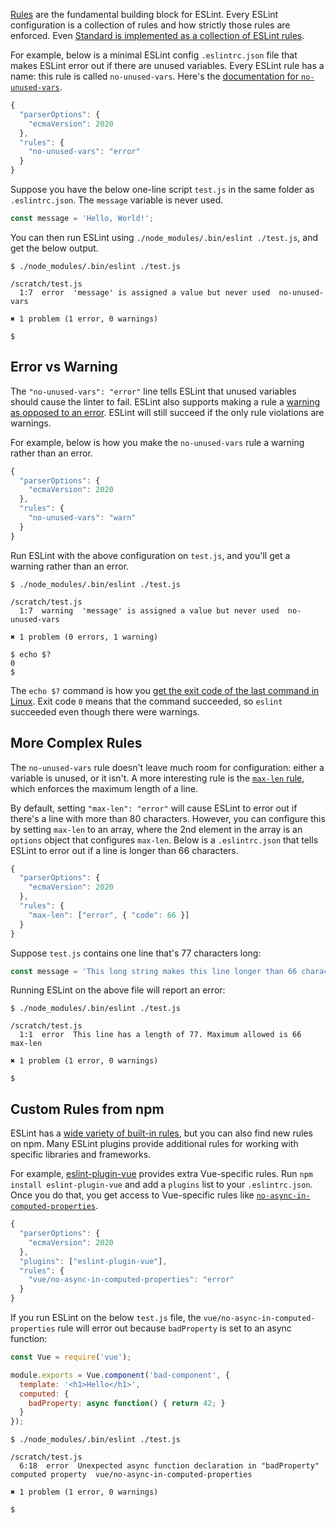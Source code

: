 [Rules](https://eslint.org/docs/rules/) are the fundamental building block for ESLint. Every ESLint configuration
is a collection of rules and how strictly those rules are enforced.
Even [Standard is implemented as a collection of ESLint rules](https://github.com/standard/standard/blob/master/RULES.md).

For example, below is a minimal ESLint config `.eslintrc.json` file that makes ESLint error out if there are unused 
variables. Every ESLint rule has a name: this rule is called `no-unused-vars`. Here's the [documentation for `no-unused-vars`](https://eslint.org/docs/rules/no-unused-vars).

```javascript
{
  "parserOptions": {
    "ecmaVersion": 2020
  },
  "rules": {
    "no-unused-vars": "error"
  }
}
```

Suppose you have the below one-line script `test.js` in the same folder as `.eslintrc.json`. The `message` variable is never used.

```javascript
const message = 'Hello, World!';
```

You can then run ESLint using `./node_modules/.bin/eslint ./test.js`, and get the below output.

```
$ ./node_modules/.bin/eslint ./test.js 

/scratch/test.js
  1:7  error  'message' is assigned a value but never used  no-unused-vars

✖ 1 problem (1 error, 0 warnings)

$ 
```

Error vs Warning
----------------

The `"no-unused-vars": "error"` line tells ESLint that unused variables should cause the linter to fail. ESLint also
supports making a rule a [warning as opposed to an error](https://eslint.org/docs/user-guide/configuring#configuring-rules).
ESLint will still succeed if the only rule violations are warnings.

For example, below is how you make the `no-unused-vars` rule a warning rather than an error.

```javascript
{
  "parserOptions": {
    "ecmaVersion": 2020
  },
  "rules": {
    "no-unused-vars": "warn"
  }
}
```

Run ESLint with the above configuration on `test.js`, and you'll get a warning rather than an error.

```
$ ./node_modules/.bin/eslint ./test.js 

/scratch/test.js
  1:7  warning  'message' is assigned a value but never used  no-unused-vars

✖ 1 problem (0 errors, 1 warning)

$ echo $?
0
$ 
```

The `echo $?` command is how you [get the exit code of the last command in Linux](https://shapeshed.com/unix-exit-codes/). Exit code `0` means that the command succeeded, so `eslint` succeeded even though there were warnings.

More Complex Rules
------------------

The `no-unused-vars` rule doesn't leave much room for configuration: either a variable is unused, or it isn't.
A more interesting rule is the [`max-len` rule](https://eslint.org/docs/rules/max-len), which enforces the maximum
length of a line.

By default, setting `"max-len": "error"` will cause ESLint to error out if there's a line with more than 80 characters.
However, you can configure this by setting `max-len` to an array, where the 2nd element in the array is an `options`
object that configures `max-len`. Below is a `.eslintrc.json` that tells ESLint to error out if a line is longer
than 66 characters.

```javascript
{
  "parserOptions": {
    "ecmaVersion": 2020
  },
  "rules": {
    "max-len": ["error", { "code": 66 }]
  }
}
```

Suppose `test.js` contains one line that's 77 characters long:

```javascript
const message = 'This long string makes this line longer than 66 characters';
```

Running ESLint on the above file will report an error:

```
$ ./node_modules/.bin/eslint ./test.js 

/scratch/test.js
  1:1  error  This line has a length of 77. Maximum allowed is 66  max-len

✖ 1 problem (1 error, 0 warnings)

$ 
```


Custom Rules from npm
---------------------

ESLint has a [wide variety of built-in rules](https://eslint.org/docs/rules/), but you can also find new
rules on npm. Many ESLint plugins provide additional rules for working with specific libraries and frameworks.

For example, [eslint-plugin-vue](https://www.npmjs.com/package/eslint-plugin-vue) provides extra Vue-specific
rules. Run `npm install eslint-plugin-vue` and add a `plugins` list to your `.eslintrc.json`. Once you do that,
you get access to Vue-specific rules like [`no-async-in-computed-properties`](https://eslint.vuejs.org/rules/no-async-in-computed-properties.html).

```javascript
{
  "parserOptions": {
    "ecmaVersion": 2020
  },
  "plugins": ["eslint-plugin-vue"],
  "rules": {
    "vue/no-async-in-computed-properties": "error"
  }
}
```

If you run ESLint on the below `test.js` file, the `vue/no-async-in-computed-properties` rule will error out because
`badProperty` is set to an async function:

```javascript
const Vue = require('vue');

module.exports = Vue.component('bad-component', {
  template: '<h1>Hello</h1>',
  computed: {
    badProperty: async function() { return 42; }
  }
});
```

```
$ ./node_modules/.bin/eslint ./test.js 

/scratch/test.js
  6:18  error  Unexpected async function declaration in "badProperty" computed property  vue/no-async-in-computed-properties

✖ 1 problem (1 error, 0 warnings)

$ 
```
